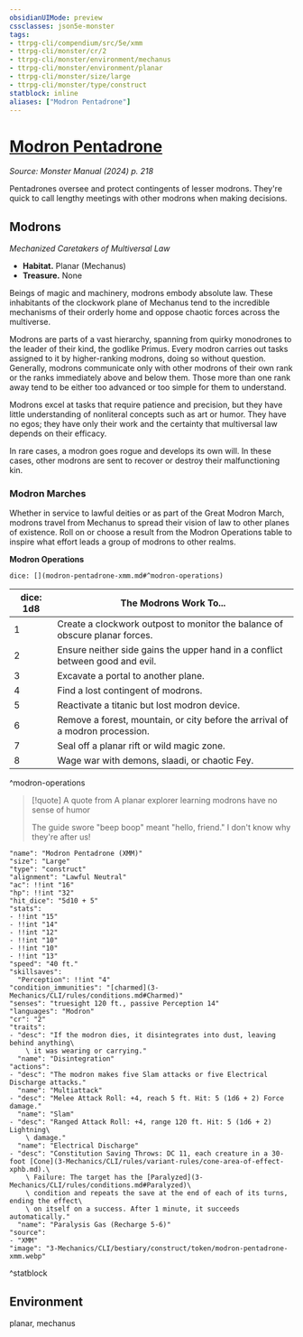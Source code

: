 ```yaml
---
obsidianUIMode: preview
cssclasses: json5e-monster
tags:
- ttrpg-cli/compendium/src/5e/xmm
- ttrpg-cli/monster/cr/2
- ttrpg-cli/monster/environment/mechanus
- ttrpg-cli/monster/environment/planar
- ttrpg-cli/monster/size/large
- ttrpg-cli/monster/type/construct
statblock: inline
aliases: ["Modron Pentadrone"]
---
```

# [Modron Pentadrone](3-Mechanics\CLI\bestiary\construct/modron-pentadrone-xmm.md)
*Source: Monster Manual (2024) p. 218*  

Pentadrones oversee and protect contingents of lesser modrons. They're quick to call lengthy meetings with other modrons when making decisions.

## Modrons

*Mechanized Caretakers of Multiversal Law*

- **Habitat.** Planar (Mechanus)  
- **Treasure.** None  

Beings of magic and machinery, modrons embody absolute law. These inhabitants of the clockwork plane of Mechanus tend to the incredible mechanisms of their orderly home and oppose chaotic forces across the multiverse.

Modrons are parts of a vast hierarchy, spanning from quirky monodrones to the leader of their kind, the godlike Primus. Every modron carries out tasks assigned to it by higher-ranking modrons, doing so without question. Generally, modrons communicate only with other modrons of their own rank or the ranks immediately above and below them. Those more than one rank away tend to be either too advanced or too simple for them to understand.

Modrons excel at tasks that require patience and precision, but they have little understanding of nonliteral concepts such as art or humor. They have no egos; they have only their work and the certainty that multiversal law depends on their efficacy.

In rare cases, a modron goes rogue and develops its own will. In these cases, other modrons are sent to recover or destroy their malfunctioning kin.

### Modron Marches

Whether in service to lawful deities or as part of the Great Modron March, modrons travel from Mechanus to spread their vision of law to other planes of existence. Roll on or choose a result from the Modron Operations table to inspire what effort leads a group of modrons to other realms.

**Modron Operations**

`dice: [](modron-pentadrone-xmm.md#^modron-operations)`

| dice: 1d8 | The Modrons Work To... |
|-----------|------------------------|
| 1 | Create a clockwork outpost to monitor the balance of obscure planar forces. |
| 2 | Ensure neither side gains the upper hand in a conflict between good and evil. |
| 3 | Excavate a portal to another plane. |
| 4 | Find a lost contingent of modrons. |
| 5 | Reactivate a titanic but lost modron device. |
| 6 | Remove a forest, mountain, or city before the arrival of a modron procession. |
| 7 | Seal off a planar rift or wild magic zone. |
| 8 | Wage war with demons, slaadi, or chaotic Fey. |
^modron-operations

> [!quote] A quote from A planar explorer learning modrons have no sense of humor  
> 
> The guide swore "beep boop" meant "hello, friend." I don't know why they're after us!


```statblock
"name": "Modron Pentadrone (XMM)"
"size": "Large"
"type": "construct"
"alignment": "Lawful Neutral"
"ac": !!int "16"
"hp": !!int "32"
"hit_dice": "5d10 + 5"
"stats":
- !!int "15"
- !!int "14"
- !!int "12"
- !!int "10"
- !!int "10"
- !!int "13"
"speed": "40 ft."
"skillsaves":
  "Perception": !!int "4"
"condition_immunities": "[charmed](3-Mechanics/CLI/rules/conditions.md#Charmed)"
"senses": "truesight 120 ft., passive Perception 14"
"languages": "Modron"
"cr": "2"
"traits":
- "desc": "If the modron dies, it disintegrates into dust, leaving behind anything\
    \ it was wearing or carrying."
  "name": "Disintegration"
"actions":
- "desc": "The modron makes five Slam attacks or five Electrical Discharge attacks."
  "name": "Multiattack"
- "desc": "Melee Attack Roll: +4, reach 5 ft. Hit: 5 (1d6 + 2) Force damage."
  "name": "Slam"
- "desc": "Ranged Attack Roll: +4, range 120 ft. Hit: 5 (1d6 + 2) Lightning\
    \ damage."
  "name": "Electrical Discharge"
- "desc": "Constitution Saving Throws: DC 11, each creature in a 30-foot [Cone](3-Mechanics/CLI/rules/variant-rules/cone-area-of-effect-xphb.md).\
    \ Failure: The target has the [Paralyzed](3-Mechanics/CLI/rules/conditions.md#Paralyzed)\
    \ condition and repeats the save at the end of each of its turns, ending the effect\
    \ on itself on a success. After 1 minute, it succeeds automatically."
  "name": "Paralysis Gas (Recharge 5-6)"
"source":
- "XMM"
"image": "3-Mechanics/CLI/bestiary/construct/token/modron-pentadrone-xmm.webp"
```
^statblock

## Environment

planar, mechanus